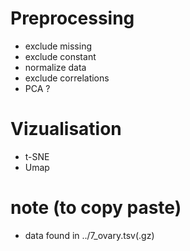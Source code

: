 # Preprocessing
- exclude missing
- exclude constant
- normalize data
- exclude correlations
- PCA ?

# Vizualisation
- t-SNE
- Umap

# note (to copy paste)
- data found in ../7_ovary.tsv(.gz)
